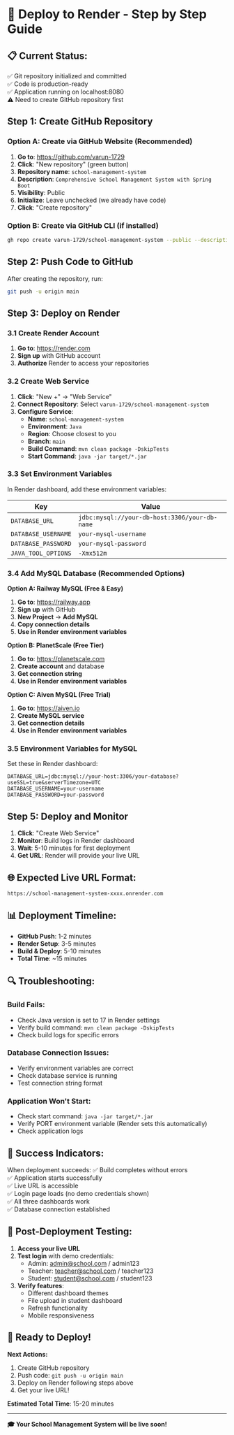 # 🚀 Deploy to Render - Step by Step Guide

## 📋 **Current Status:**
✅ Git repository initialized and committed  
✅ Code is production-ready  
✅ Application running on localhost:8080  
⚠️ Need to create GitHub repository first  

## Step 1: Create GitHub Repository

### Option A: Create via GitHub Website (Recommended)
1. **Go to**: https://github.com/varun-1729
2. **Click**: "New repository" (green button)
3. **Repository name**: `school-management-system`
4. **Description**: `Comprehensive School Management System with Spring Boot`
5. **Visibility**: Public
6. **Initialize**: Leave unchecked (we already have code)
7. **Click**: "Create repository"

### Option B: Create via GitHub CLI (if installed)
```bash
gh repo create varun-1729/school-management-system --public --description "School Management System with Spring Boot"
```

## Step 2: Push Code to GitHub

After creating the repository, run:
```bash
git push -u origin main
```

## Step 3: Deploy on Render

### 3.1 Create Render Account
1. **Go to**: https://render.com
2. **Sign up** with GitHub account
3. **Authorize** Render to access your repositories

### 3.2 Create Web Service
1. **Click**: "New +" → "Web Service"
2. **Connect Repository**: Select `varun-1729/school-management-system`
3. **Configure Service**:
   - **Name**: `school-management-system`
   - **Environment**: `Java`
   - **Region**: Choose closest to you
   - **Branch**: `main`
   - **Build Command**: `mvn clean package -DskipTests`
   - **Start Command**: `java -jar target/*.jar`

### 3.3 Set Environment Variables
In Render dashboard, add these environment variables:

| Key | Value |
|-----|-------|
| `DATABASE_URL` | `jdbc:mysql://your-db-host:3306/your-db-name` |
| `DATABASE_USERNAME` | `your-mysql-username` |
| `DATABASE_PASSWORD` | `your-mysql-password` |
| `JAVA_TOOL_OPTIONS` | `-Xmx512m` |

### 3.4 Add MySQL Database (Recommended Options)

**Option A: Railway MySQL (Free & Easy)**
1. **Go to**: https://railway.app
2. **Sign up** with GitHub
3. **New Project** → **Add MySQL**
4. **Copy connection details**
5. **Use in Render environment variables**

**Option B: PlanetScale (Free Tier)**
1. **Go to**: https://planetscale.com
2. **Create account** and database
3. **Get connection string**
4. **Use in Render environment variables**

**Option C: Aiven MySQL (Free Trial)**
1. **Go to**: https://aiven.io
2. **Create MySQL service**
3. **Get connection details**
4. **Use in Render environment variables**

### 3.5 Environment Variables for MySQL
Set these in Render dashboard:

```
DATABASE_URL=jdbc:mysql://your-host:3306/your-database?useSSL=true&serverTimezone=UTC
DATABASE_USERNAME=your-username
DATABASE_PASSWORD=your-password
```

## Step 5: Deploy and Monitor

1. **Click**: "Create Web Service"
2. **Monitor**: Build logs in Render dashboard
3. **Wait**: 5-10 minutes for first deployment
4. **Get URL**: Render will provide your live URL

## 🌐 **Expected Live URL Format:**
`https://school-management-system-xxxx.onrender.com`

## 📊 **Deployment Timeline:**
- **GitHub Push**: 1-2 minutes
- **Render Setup**: 3-5 minutes  
- **Build & Deploy**: 5-10 minutes
- **Total Time**: ~15 minutes

## 🔍 **Troubleshooting:**

### Build Fails:
- Check Java version is set to 17 in Render settings
- Verify build command: `mvn clean package -DskipTests`
- Check build logs for specific errors

### Database Connection Issues:
- Verify environment variables are correct
- Check database service is running
- Test connection string format

### Application Won't Start:
- Check start command: `java -jar target/*.jar`
- Verify PORT environment variable (Render sets this automatically)
- Check application logs

## 🎯 **Success Indicators:**

When deployment succeeds:
✅ Build completes without errors  
✅ Application starts successfully  
✅ Live URL is accessible  
✅ Login page loads (no demo credentials shown)  
✅ All three dashboards work  
✅ Database connection established  

## 📱 **Post-Deployment Testing:**

1. **Access your live URL**
2. **Test login** with demo credentials:
   - Admin: admin@school.com / admin123
   - Teacher: teacher@school.com / teacher123
   - Student: student@school.com / student123
3. **Verify features**:
   - Different dashboard themes
   - File upload in student dashboard
   - Refresh functionality
   - Mobile responsiveness

## 🚀 **Ready to Deploy!**

**Next Actions:**
1. Create GitHub repository
2. Push code: `git push -u origin main`
3. Deploy on Render following steps above
4. Get your live URL!

**Estimated Total Time**: 15-20 minutes

---

**🎓 Your School Management System will be live soon!**

